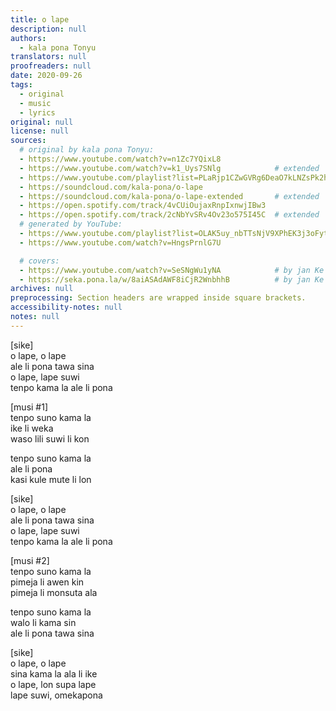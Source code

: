 ```yaml
---
title: o lape
description: null
authors:
  - kala pona Tonyu
translators: null
proofreaders: null
date: 2020-09-26
tags:
  - original
  - music
  - lyrics
original: null
license: null
sources:
  # original by kala pona Tonyu:
  - https://www.youtube.com/watch?v=n1Zc7YQixL8
  - https://www.youtube.com/watch?v=k1_Uys7SNlg            # extended
  - https://www.youtube.com/playlist?list=PLaRjp1CZwGVRg6DeaO7kLNZsPk2h0zsMy
  - https://soundcloud.com/kala-pona/o-lape
  - https://soundcloud.com/kala-pona/o-lape-extended       # extended
  - https://open.spotify.com/track/4vCUiOujaxRnpIxnwjIBw3
  - https://open.spotify.com/track/2cNbYvSRv4Ov23o575I45C  # extended
  # generated by YouTube:
  - https://www.youtube.com/playlist?list=OLAK5uy_nbTTsNjV9XPhEK3j3oFytc2G0qExqL56g  # extended
  - https://www.youtube.com/watch?v=HngsPrnlG7U

  # covers:
  - https://www.youtube.com/watch?v=SeSNgWu1yNA            # by jan Ke Tami
  - https://seka.pona.la/w/8aiASAdAWF8iCjR2WnbhhB          # by jan Ke Tami
archives: null
preprocessing: Section headers are wrapped inside square brackets.
accessibility-notes: null
notes: null
---
```


\[sike]  \
o lape, o lape  \
ale li pona tawa sina  \
o lape, lape suwi  \
tenpo kama la ale li pona

\[musi #1]  \
tenpo suno kama la  \
ike li weka  \
waso lili suwi li kon

tenpo suno kama la  \
ale li pona  \
kasi kule mute li lon

\[sike]  \
o lape, o lape  \
ale li pona tawa sina  \
o lape, lape suwi  \
tenpo kama la ale li pona

\[musi #2]  \
tenpo suno kama la  \
pimeja li awen kin  \
pimeja li monsuta ala

tenpo suno kama la  \
walo li kama sin  \
ale li pona tawa sina

\[sike]  \
o lape, o lape  \
sina kama la ala li ike  \
o lape, lon supa lape  \
lape suwi, omekapona
